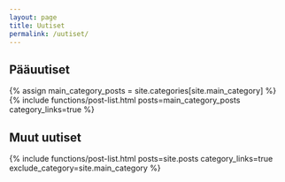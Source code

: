 ```yaml
---
layout: page
title: Uutiset
permalink: /uutiset/
---
```


<div class="section group">
  <div class="col span_1_of_2">
      <h2>Pääuutiset</h2>
      {% assign main_category_posts = site.categories[site.main_category] %}
      {%
        include functions/post-list.html
        posts=main_category_posts
        category_links=true
      %}
  </div>

  <div class="col span_1_of_2">
      <h2>Muut uutiset</h2>
      {%
        include functions/post-list.html
        posts=site.posts
        category_links=true
        exclude_category=site.main_category
      %}
  </div>
</div>
